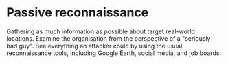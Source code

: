 # Passive reconnaissance

Gathering as much information as possible about target real-world locations. Examine the organisation from the perspective of a "seriously bad guy". See everything an attacker could by using the usual reconnaissance tools, including Google Earth, social media, and job boards.

